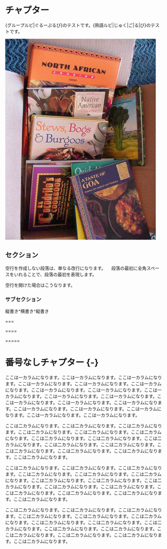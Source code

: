 <!-- %%toc%% -->

# チャプター

{グループルビ|ぐるーぷるび}のテストです。{熟語ルビ|じゅく|ご|る|び}のテストです。

![サンプル](sample1.jpg)

## セクション

空行を作成しない段落は、単なる改行になります。
　段落の最初に全角スペースをいれることで、段落の最初を表現します。

空行を開けた場合はこうなります。

### サブセクション

縦書き^横書き^縦書き

<!-- 改ページ(newpage) -->

=== 

<!-- 改ページ(clearpage) -->

====

<!-- 改ページ(cleardoublepage) -->

=====

# 番号なしチャプター {-}

<!-- %%onecolumn%% -->

ここは一カラムになります。ここは一カラムになります。ここは一カラムになります。ここは一カラムになります。ここは一カラムになります。ここは一カラムになります。ここは一カラムになります。ここは一カラムになります。ここは一カラムになります。ここは一カラムになります。ここは一カラムになります。ここは一カラムになります。ここは一カラムになります。ここは一カラムになります。ここは一カラムになります。ここは一カラムになります。ここは一カラムになります。ここは一カラムになります。ここは一カラムになります。

<!-- %%twocolumn%% -->

ここは二カラムになります。ここは二カラムになります。ここは二カラムになります。ここは二カラムになります。ここは二カラムになります。ここは二カラムになります。ここは二カラムになります。ここは二カラムになります。ここは二カラムになります。ここは二カラムになります。ここは二カラムになります。ここは二カラムになります。ここは二カラムになります。ここは二カラムになります。ここは二カラムになります。

ここは二カラムになります。ここは二カラムになります。ここは二カラムになります。ここは二カラムになります。ここは二カラムになります。ここは二カラムになります。ここは二カラムになります。ここは二カラムになります。ここは二カラムになります。ここは二カラムになります。ここは二カラムになります。ここは二カラムになります。ここは二カラムになります。ここは二カラムになります。ここは二カラムになります。

ここは二カラムになります。ここは二カラムになります。ここは二カラムになります。ここは二カラムになります。ここは二カラムになります。ここは二カラムになります。ここは二カラムになります。ここは二カラムになります。ここは二カラムになります。ここは二カラムになります。ここは二カラムになります。ここは二カラムになります。ここは二カラムになります。ここは二カラムになります。ここは二カラムになります。



